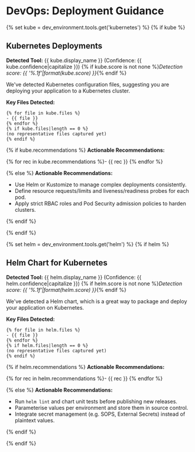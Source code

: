 # DevOps: Deployment Guidance

{% set kube = dev_environment.tools.get('kubernetes') %}
{% if kube %}

## Kubernetes Deployments

**Detected Tool:** {{ kube.display_name }} (Confidence:
{{ kube.confidence|capitalize }})
{% if kube.score is not none %}_Detection score:
{{ '%.1f'|format(kube.score) }}_{% endif %}

We've detected Kubernetes configuration files, suggesting you are deploying
your application to a Kubernetes cluster.

**Key Files Detected:**

```text
{% for file in kube.files %}
- {{ file }}
{% endfor %}
{% if kube.files|length == 0 %}
(no representative files captured yet)
{% endif %}
```

{% if kube.recommendations %}
**Actionable Recommendations:**

{% for rec in kube.recommendations %}- {{ rec }}
{% endfor %}

{% else %}
**Actionable Recommendations:**

- Use Helm or Kustomize to manage complex deployments consistently.
- Define resource requests/limits and liveness/readiness probes for each pod.
- Apply strict RBAC roles and Pod Security admission policies to harden
  clusters.

{% endif %}

{% endif %}

{% set helm = dev_environment.tools.get('helm') %}
{% if helm %}

## Helm Chart for Kubernetes

**Detected Tool:** {{ helm.display_name }} (Confidence:
{{ helm.confidence|capitalize }})
{% if helm.score is not none %}_Detection score:
{{ '%.1f'|format(helm.score) }}_{% endif %}

We've detected a Helm chart, which is a great way to package and deploy your
application on Kubernetes.

**Key Files Detected:**

```text
{% for file in helm.files %}
- {{ file }}
{% endfor %}
{% if helm.files|length == 0 %}
(no representative files captured yet)
{% endif %}
```

{% if helm.recommendations %}
**Actionable Recommendations:**

{% for rec in helm.recommendations %}- {{ rec }}
{% endfor %}

{% else %}
**Actionable Recommendations:**

- Run `helm lint` and chart unit tests before publishing new releases.
- Parameterise values per environment and store them in source control.
- Integrate secret management (e.g. SOPS, External Secrets) instead of
  plaintext values.

{% endif %}

{% endif %}
